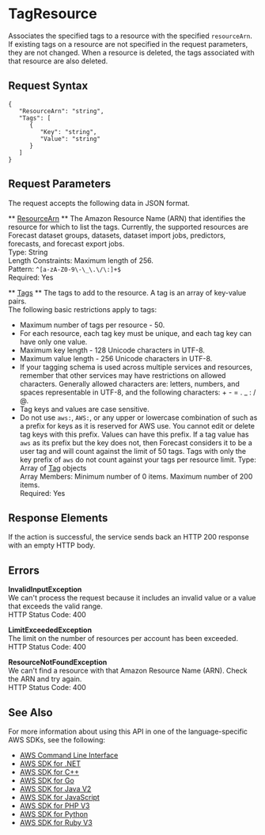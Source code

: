# TagResource<a name="API_TagResource"></a>

Associates the specified tags to a resource with the specified `resourceArn`\. If existing tags on a resource are not specified in the request parameters, they are not changed\. When a resource is deleted, the tags associated with that resource are also deleted\.

## Request Syntax<a name="API_TagResource_RequestSyntax"></a>

```
{
   "ResourceArn": "string",
   "Tags": [ 
      { 
         "Key": "string",
         "Value": "string"
      }
   ]
}
```

## Request Parameters<a name="API_TagResource_RequestParameters"></a>

The request accepts the following data in JSON format\.

 ** [ResourceArn](#API_TagResource_RequestSyntax) **   <a name="forecast-TagResource-request-ResourceArn"></a>
The Amazon Resource Name \(ARN\) that identifies the resource for which to list the tags\. Currently, the supported resources are Forecast dataset groups, datasets, dataset import jobs, predictors, forecasts, and forecast export jobs\.  
Type: String  
Length Constraints: Maximum length of 256\.  
Pattern: `^[a-zA-Z0-9\-\_\.\/\:]+$`   
Required: Yes

 ** [Tags](#API_TagResource_RequestSyntax) **   <a name="forecast-TagResource-request-Tags"></a>
The tags to add to the resource\. A tag is an array of key\-value pairs\.  
The following basic restrictions apply to tags:  
+ Maximum number of tags per resource \- 50\.
+ For each resource, each tag key must be unique, and each tag key can have only one value\.
+ Maximum key length \- 128 Unicode characters in UTF\-8\.
+ Maximum value length \- 256 Unicode characters in UTF\-8\.
+ If your tagging schema is used across multiple services and resources, remember that other services may have restrictions on allowed characters\. Generally allowed characters are: letters, numbers, and spaces representable in UTF\-8, and the following characters: \+ \- = \. \_ : / @\.
+ Tag keys and values are case sensitive\.
+ Do not use `aws:`, `AWS:`, or any upper or lowercase combination of such as a prefix for keys as it is reserved for AWS use\. You cannot edit or delete tag keys with this prefix\. Values can have this prefix\. If a tag value has `aws` as its prefix but the key does not, then Forecast considers it to be a user tag and will count against the limit of 50 tags\. Tags with only the key prefix of `aws` do not count against your tags per resource limit\.
Type: Array of [Tag](API_Tag.md) objects  
Array Members: Minimum number of 0 items\. Maximum number of 200 items\.  
Required: Yes

## Response Elements<a name="API_TagResource_ResponseElements"></a>

If the action is successful, the service sends back an HTTP 200 response with an empty HTTP body\.

## Errors<a name="API_TagResource_Errors"></a>

 **InvalidInputException**   
We can't process the request because it includes an invalid value or a value that exceeds the valid range\.  
HTTP Status Code: 400

 **LimitExceededException**   
The limit on the number of resources per account has been exceeded\.  
HTTP Status Code: 400

 **ResourceNotFoundException**   
We can't find a resource with that Amazon Resource Name \(ARN\)\. Check the ARN and try again\.  
HTTP Status Code: 400

## See Also<a name="API_TagResource_SeeAlso"></a>

For more information about using this API in one of the language\-specific AWS SDKs, see the following:
+  [AWS Command Line Interface](https://docs.aws.amazon.com/goto/aws-cli/forecast-2018-06-26/TagResource) 
+  [AWS SDK for \.NET](https://docs.aws.amazon.com/goto/DotNetSDKV3/forecast-2018-06-26/TagResource) 
+  [AWS SDK for C\+\+](https://docs.aws.amazon.com/goto/SdkForCpp/forecast-2018-06-26/TagResource) 
+  [AWS SDK for Go](https://docs.aws.amazon.com/goto/SdkForGoV1/forecast-2018-06-26/TagResource) 
+  [AWS SDK for Java V2](https://docs.aws.amazon.com/goto/SdkForJavaV2/forecast-2018-06-26/TagResource) 
+  [AWS SDK for JavaScript](https://docs.aws.amazon.com/goto/AWSJavaScriptSDK/forecast-2018-06-26/TagResource) 
+  [AWS SDK for PHP V3](https://docs.aws.amazon.com/goto/SdkForPHPV3/forecast-2018-06-26/TagResource) 
+  [AWS SDK for Python](https://docs.aws.amazon.com/goto/boto3/forecast-2018-06-26/TagResource) 
+  [AWS SDK for Ruby V3](https://docs.aws.amazon.com/goto/SdkForRubyV3/forecast-2018-06-26/TagResource) 